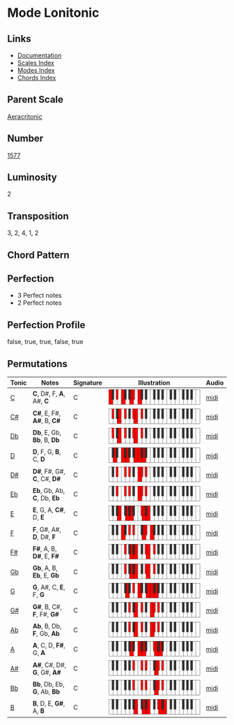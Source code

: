 # Mode Lonitonic

## Links

- [Documentation](README.md)
- [Scales Index](Scales.md)
- [Modes Index](Modes.md)
- [Chords Index](Chords.md)

## Parent Scale

[Aeracritonic](ScaleAeracritonic.md)

## Number

[1577](https://ianring.com/musictheory/scales/1577)

## Luminosity

2

## Transposition

3, 2, 4, 1, 2

## Chord Pattern



## Perfection

- 3 Perfect notes
- 2 Perfect notes

## Perfection Profile

false, true, true, false, true

## Permutations

| Tonic | Notes | Signature | Illustration | Audio |
|-------|-------|-----------|--------------|-------|
| [C](ModeCNaturalLonitonic.md) | **C**, D#, F, **A**, A#, **C** | C | ![CNaturalLonitonic](ModeCNaturalLonitonic.png) | [midi](https://github.com/edipermadi/music/blob/main/docs/ModeCNaturalLonitonic.mid?raw=true) |
| [C#](ModeCSharpLonitonic.md) | **C#**, E, F#, **A#**, B, **C#** | C | ![CSharpLonitonic](ModeCSharpLonitonic.png) | [midi](https://github.com/edipermadi/music/blob/main/docs/ModeCSharpLonitonic.mid?raw=true) |
| [Db](ModeDFlatLonitonic.md) | **Db**, E, Gb, **Bb**, B, **Db** | C | ![DFlatLonitonic](ModeDFlatLonitonic.png) | [midi](https://github.com/edipermadi/music/blob/main/docs/ModeDFlatLonitonic.mid?raw=true) |
| [D](ModeDNaturalLonitonic.md) | **D**, F, G, **B**, C, **D** | C | ![DNaturalLonitonic](ModeDNaturalLonitonic.png) | [midi](https://github.com/edipermadi/music/blob/main/docs/ModeDNaturalLonitonic.mid?raw=true) |
| [D#](ModeDSharpLonitonic.md) | **D#**, F#, G#, **C**, C#, **D#** | C | ![DSharpLonitonic](ModeDSharpLonitonic.png) | [midi](https://github.com/edipermadi/music/blob/main/docs/ModeDSharpLonitonic.mid?raw=true) |
| [Eb](ModeEFlatLonitonic.md) | **Eb**, Gb, Ab, **C**, Db, **Eb** | C | ![EFlatLonitonic](ModeEFlatLonitonic.png) | [midi](https://github.com/edipermadi/music/blob/main/docs/ModeEFlatLonitonic.mid?raw=true) |
| [E](ModeENaturalLonitonic.md) | **E**, G, A, **C#**, D, **E** | C | ![ENaturalLonitonic](ModeENaturalLonitonic.png) | [midi](https://github.com/edipermadi/music/blob/main/docs/ModeENaturalLonitonic.mid?raw=true) |
| [F](ModeFNaturalLonitonic.md) | **F**, G#, A#, **D**, D#, **F** | C | ![FNaturalLonitonic](ModeFNaturalLonitonic.png) | [midi](https://github.com/edipermadi/music/blob/main/docs/ModeFNaturalLonitonic.mid?raw=true) |
| [F#](ModeFSharpLonitonic.md) | **F#**, A, B, **D#**, E, **F#** | C | ![FSharpLonitonic](ModeFSharpLonitonic.png) | [midi](https://github.com/edipermadi/music/blob/main/docs/ModeFSharpLonitonic.mid?raw=true) |
| [Gb](ModeGFlatLonitonic.md) | **Gb**, A, B, **Eb**, E, **Gb** | C | ![GFlatLonitonic](ModeGFlatLonitonic.png) | [midi](https://github.com/edipermadi/music/blob/main/docs/ModeGFlatLonitonic.mid?raw=true) |
| [G](ModeGNaturalLonitonic.md) | **G**, A#, C, **E**, F, **G** | C | ![GNaturalLonitonic](ModeGNaturalLonitonic.png) | [midi](https://github.com/edipermadi/music/blob/main/docs/ModeGNaturalLonitonic.mid?raw=true) |
| [G#](ModeGSharpLonitonic.md) | **G#**, B, C#, **F**, F#, **G#** | C | ![GSharpLonitonic](ModeGSharpLonitonic.png) | [midi](https://github.com/edipermadi/music/blob/main/docs/ModeGSharpLonitonic.mid?raw=true) |
| [Ab](ModeAFlatLonitonic.md) | **Ab**, B, Db, **F**, Gb, **Ab** | C | ![AFlatLonitonic](ModeAFlatLonitonic.png) | [midi](https://github.com/edipermadi/music/blob/main/docs/ModeAFlatLonitonic.mid?raw=true) |
| [A](ModeANaturalLonitonic.md) | **A**, C, D, **F#**, G, **A** | C | ![ANaturalLonitonic](ModeANaturalLonitonic.png) | [midi](https://github.com/edipermadi/music/blob/main/docs/ModeANaturalLonitonic.mid?raw=true) |
| [A#](ModeASharpLonitonic.md) | **A#**, C#, D#, **G**, G#, **A#** | C | ![ASharpLonitonic](ModeASharpLonitonic.png) | [midi](https://github.com/edipermadi/music/blob/main/docs/ModeASharpLonitonic.mid?raw=true) |
| [Bb](ModeBFlatLonitonic.md) | **Bb**, Db, Eb, **G**, Ab, **Bb** | C | ![BFlatLonitonic](ModeBFlatLonitonic.png) | [midi](https://github.com/edipermadi/music/blob/main/docs/ModeBFlatLonitonic.mid?raw=true) |
| [B](ModeBNaturalLonitonic.md) | **B**, D, E, **G#**, A, **B** | C | ![BNaturalLonitonic](ModeBNaturalLonitonic.png) | [midi](https://github.com/edipermadi/music/blob/main/docs/ModeBNaturalLonitonic.mid?raw=true) |
